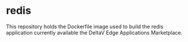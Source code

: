 # redis
This repository holds the Dockerfile image used to build the redis application currently available the DeltaV Edge Applications Marketplace.
